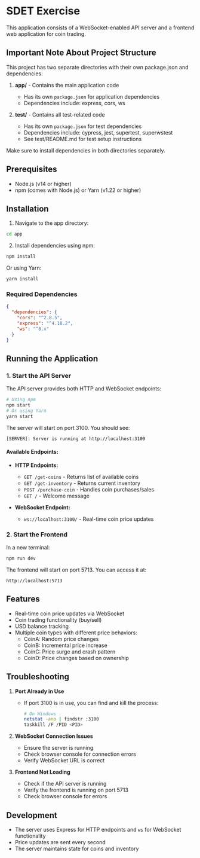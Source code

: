 # SDET Exercise

This application consists of a WebSocket-enabled API server and a frontend web application for coin trading.

## Important Note About Project Structure

This project has two separate directories with their own package.json and dependencies:

1. **app/** - Contains the main application code
   - Has its own `package.json` for application dependencies
   - Dependencies include: express, cors, ws

2. **test/** - Contains all test-related code
   - Has its own `package.json` for test dependencies
   - Dependencies include: cypress, jest, supertest, superwstest
   - See test/README.md for test setup instructions

Make sure to install dependencies in both directories separately.

## Prerequisites

- Node.js (v14 or higher)
- npm (comes with Node.js) or Yarn (v1.22 or higher)

## Installation

1. Navigate to the app directory:
```bash
cd app
```

2. Install dependencies using npm:
```bash
npm install
```

Or using Yarn:
```bash
yarn install
```

### Required Dependencies

```json
{
  "dependencies": {
    "cors": "^2.8.5",
    "express": "^4.18.2",
    "ws": "^8.x"
  }
}
```

## Running the Application

### 1. Start the API Server

The API server provides both HTTP and WebSocket endpoints:

```bash
# Using npm
npm start
# Or using Yarn
yarn start
```

The server will start on port 3100. You should see:
```
[SERVER]: Server is running at http://localhost:3100
```

#### Available Endpoints:

- **HTTP Endpoints:**
  - `GET /get-coins` - Returns list of available coins
  - `GET /get-inventory` - Returns current inventory
  - `POST /purchase-coin` - Handles coin purchases/sales
  - `GET /` - Welcome message

- **WebSocket Endpoint:**
  - `ws://localhost:3100/` - Real-time coin price updates

### 2. Start the Frontend

In a new terminal:

```bash
npm run dev
```

The frontend will start on port 5713. You can access it at:
```
http://localhost:5713
```

## Features

- Real-time coin price updates via WebSocket
- Coin trading functionality (buy/sell)
- USD balance tracking
- Multiple coin types with different price behaviors:
  - CoinA: Random price changes
  - CoinB: Incremental price increase
  - CoinC: Price surge and crash pattern
  - CoinD: Price changes based on ownership

## Troubleshooting

1. **Port Already in Use**
   - If port 3100 is in use, you can find and kill the process:
     ```bash
     # On Windows
     netstat -ano | findstr :3100
     taskkill /F /PID <PID>
     ```

2. **WebSocket Connection Issues**
   - Ensure the server is running
   - Check browser console for connection errors
   - Verify WebSocket URL is correct

3. **Frontend Not Loading**
   - Check if the API server is running
   - Verify the frontend is running on port 5713
   - Check browser console for errors

## Development

- The server uses Express for HTTP endpoints and `ws` for WebSocket functionality
- Price updates are sent every second
- The server maintains state for coins and inventory 
